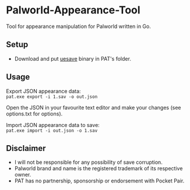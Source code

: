 # Palworld-Appearance-Tool
Tool for appearance manipulation for Palworld written in Go.

## Setup
- Download and put [uesave](https://github.com/trumank/uesave-rs/releases/latest) binary in PAT's folder.

## Usage
Export JSON appearance data:   
`pat.exe export -i 1.sav -o out.json`

Open the JSON in your favourite text editor and make your changes (see options.txt for options).

Import JSON appearance data to save:   
`pat.exe import -i out.json -o 1.sav`

## Disclaimer
- I will not be responsible for any possibility of save corruption.
- Palworld brand and name is the registered trademark of its respective owner.
- PAT has no partnership, sponsorship or endorsement with Pocket Pair.
